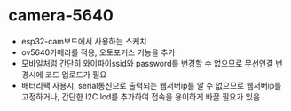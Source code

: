 # camera-5640
- esp32-cam보드에서 사용하는 스케치
- ov5640카메라를 적용, 오토포커스 기능을 추가
- 모바일처럼 간단히 와이파이ssid와 password를 변경할 수 없으므로 무선연결 변경시에 코드 업로드가 필요
- 배터리팩 사용시, serial통신으로 출력되는 웹서버ip를 알 수 없으므로 웹서버ip를 고정하거나, 간단한 I2C lcd를 추가하여 접속을 용이하게 바꿀 필요가 있음
